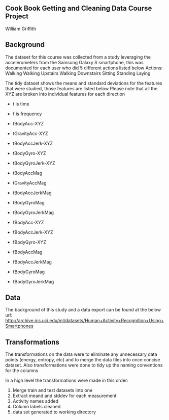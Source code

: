 ## Cook Book Getting and Cleaning Data Course Project
William Griffith

## Background
The dataset for this course was collected from a study leveraging the accelerometers from the Samsung Galaxy S smartphone, this was documented for each user who did 5 different actions listed below
Actions:
Walking
Walking Upstairs
Walking Downstairs
Sitting
Standing
Laying

The tidy dataset shows the means and standard deviations for the features that were studied, those features are listed below
Please note that all the XYZ are broken into individual features for each direction
* t is time
* f is frequency

* tBodyAcc-XYZ
* tGravityAcc-XYZ
* tBodyAccJerk-XYZ
* tBodyGyro-XYZ
* tBodyGyroJerk-XYZ
* tBodyAccMag
* tGravityAccMag
* tBodyAccJerkMag
* tBodyGyroMag
* tBodyGyroJerkMag
* fBodyAcc-XYZ
* fBodyAccJerk-XYZ
* fBodyGyro-XYZ
* fBodyAccMag
* fBodyAccJerkMag
* fBodyGyroMag
* fBodyGyroJerkMag

## Data

The background of this study and a data export can be found at the below url:
http://archive.ics.uci.edu/ml/datasets/Human+Activity+Recognition+Using+Smartphones

## Transformations

The transformations on the data were to eliminate any unnecessary data points (energy, entropy, etc) and to merge the data files into once concise dataset. Also transformations were done to tidy up the naming conventions for the columns

In a high level the transformations were made in this order:
1. Merge train and test datasets into one
2. Extract meand and stddev for each measurement
3. Activity names added
4. Column labels cleaned
5. data set generated to working directory
